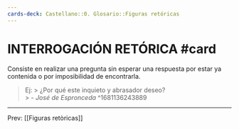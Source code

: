 ```yaml
---
cards-deck: Castellano::0. Glosario::Figuras retóricas
---
```


# INTERROGACIÓN RETÓRICA #card
Consiste en realizar una pregunta sin esperar una respuesta por estar ya contenida o por imposibilidad de encontrarla.  

>Ej:
	> ¿Por qué este inquieto y abrasador deseo?  
	> - _José de Espronceda_
^1681136243889

___
Prev: [[Figuras retòricas]]
